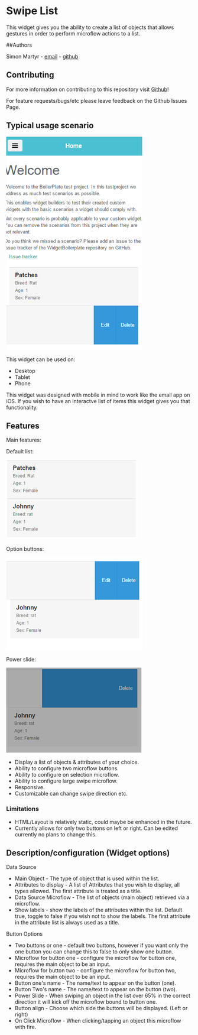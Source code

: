 # Swipe List

This widget gives you the ability to create a list of objects that allows gestures in order to perform microflow actions to a list. 

##Authors

Simon Martyr -  [email](mailto:simon.martyr@finaps.nl)   - [github](https://github.com/simonmartyr)

## Contributing

For more information on contributing to this repository visit [Github](https://github.com/Finaps/swipeList)!

For feature requests/bugs/etc please leave feedback on the Github Issues Page.

## Typical usage scenario


<img src="assets/overallSwipe.PNG"/>


This widget can be used on:
- Desktop 
- Tablet 
- Phone

This widget was designed with mobile in mind to work like the email app on iOS. If you wish to have an interactve list of items this widget gives you that functionality. 
 
## Features

Main features:


Default list:


<img src="assets/listone.PNG"/>


Option buttons:


<img src="assets/listview2.PNG"/>


Power slide:


<img src="assets/StrechAction.PNG"/>


- Display a list of objects & attributes of your choice. 
- Ability to configure two microflow buttons.
- Ability to configure on selection microflow.
- Ability to configure large swipe microflow. 
- Responsive. 
- Customizable can change swipe direction etc. 

### Limitations

 - HTML/Layout is relatively static, could maybe be enhanced in the future.
 - Currently allows for only two buttons on left or right. Can be edited currently no plans to change this. 

## Description/configuration (Widget options)

Data Source 

- Main Object - The type of object that is used within the list.
- Attributes to display - A list of Attributes that you wish to display, all types allowed. The first attribute is treated as a title. 
- Data Source Microflow - The list of objects (main object) retrieved via a microflow.
- Show labels - show the labels of the attributes within the list. Default true, toggle to false if you wish not to show the labels. The first attribute in the attribute list is always used as a title. 

Button Options

- Two buttons or one - default two buttons, however if you want only the one button you can change this to false to only show one button.
- Microflow for button one - configure the microflow for button one, requires the main object to be an input. 
- Microflow for button two - configure the microflow for button two, requires the main object to be an input. 
- Button one's name - The name/text to appear on the button (one).
- Button Two's name - The name/text to appear on the button (two).
- Power Slide - When swiping an object in the list over 65% in the correct direction it will kick off the microflow bound to button one.
- Button align - Choose which side the buttons will be displayed. (Left or right) 
- On Click Microflow - When clicking/tapping an object this microflow with fire. 

